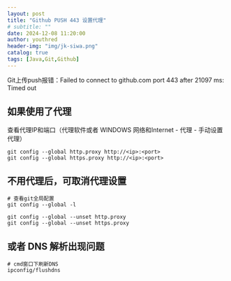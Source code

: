 ```yaml
---
layout: post
title: "Github PUSH 443 设置代理"
# subtitle: ""
date: 2024-12-08 11:20:00
author: youthred
header-img: "img/jk-siwa.png"
catalog: true
tags: [Java,Git,Github]
---
```


Git上传push报错：Failed to connect to github.com port 443 after 21097 ms: Timed out

## 如果使用了代理

查看代理IP和端口（代理软件或者 WINDOWS 网络和Internet - 代理 - 手动设置代理）

```shell script
git config --global http.proxy http://<ip>:<port>
git config --global https.proxy http://<ip>:<port>
```

## 不用代理后，可取消代理设置

```shell script
# 查看git全局配置
git config --global -l

git config --global --unset http.proxy
git config --global --unset https.proxy
```

## 或者 DNS 解析出现问题

```shell script
# cmd窗口下刷新DNS
ipconfig/flushdns
```


